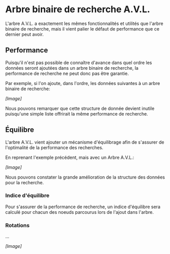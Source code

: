 # Arbre binaire de recherche A.V.L.

L'arbre A.V.L. a exactement les mêmes fonctionnalités et utilités que l'arbre binaire de recherche, mais il vient palier le défaut de performance que ce dernier peut avoir.

## Performance

Puisqu'il n'est pas possible de connaître d'avance dans quel ordre les données seront ajoutées dans un arbre binaire de recherche, la performance de recherche ne peut donc pas être garantie.

Par exemple, si l'on ajoute, dans l'ordre, les données suivantes à un arbre binaire de recherche:

*[Image]*

Nous pouvons remarquer que cette structure de donnée devient inutile puisqu'une simple liste offrirait la même performance de recherche.

## Équilibre

L'arbre A.V.L. vient ajouter un mécanisme d'équilibrage afin de s'assurer de l'optimalité de la performance des recherches.

En reprenant l'exemple précédent, mais avec un Arbre A.V.L.:

*[Image]*

Nous pouvons constater la grande amélioration de la structure des données pour la recherche.

### Indice d'équilibre

Pour s'assurer de la performance de recherche, un indice d'équilibre sera calculé pour chacun des noeuds parcourus lors de l'ajout dans l'arbre.

### Rotations

...

*[Image]*